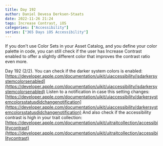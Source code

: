 ```yaml
---
title: Day 192
author: Daniel Devesa Derksen-Staats
date: 2022-11-26 21:24
tags: Increase Contrast, iOS
categories: ["Accessibility"]
series: ["365 Days iOS Accessibility"]
---
```


If you don't use Color Sets in your Asset Catalog, and you define your color palette in code, you can still check if the user has Increase Contrast enabled to offer a slightly different color that improves the contrast ratio even more.

Day 192 (2/2).
You can check if the darker system colors is enabled: [https://developer.apple.com/documentation/uikit/uiaccessibility/isdarkersystemcolorsenabled](https://developer.apple.com/documentation/uikit/uiaccessibility/isdarkersystemcolorsenabled)
Listen to a notification in case this setting changes: [https://developer.apple.com/documentation/uikit/uiaccessibility/darkersystemcolorsstatusdidchangenotification](https://developer.apple.com/documentation/uikit/uiaccessibility/darkersystemcolorsstatusdidchangenotification)
And also check if the accessibility contrast is high in your trait collection: [https://developer.apple.com/documentation/uikit/uitraitcollection/accessibilitycontrast](https://developer.apple.com/documentation/uikit/uitraitcollection/accessibilitycontrast)

